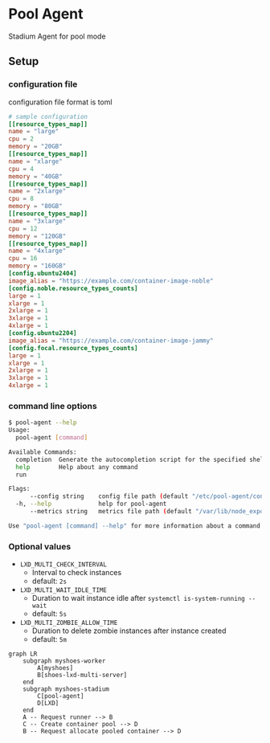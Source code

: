# Pool Agent

Stadium Agent for pool mode

## Setup

### configuration file

configuration file format is toml

```toml
# sample configuration
[[resource_types_map]]
name = "large"
cpu = 2
memory = "20GB"
[[resource_types_map]]
name = "xlarge"
cpu = 4
memory = "40GB"
[[resource_types_map]]
name = "2xlarge"
cpu = 8
memory = "80GB"
[[resource_types_map]]
name = "3xlarge"
cpu = 12
memory = "120GB"
[[resource_types_map]]
name = "4xlarge"
cpu = 16
memory = "160GB"
[config.ubuntu2404]
image_alias = "https://example.com/container-image-noble"
[config.noble.resource_types_counts]
large = 1
xlarge = 1
2xlarge = 1
3xlarge = 1
4xlarge = 1
[config.ubuntu2204]
image_alias = "https://example.com/container-image-jammy"
[config.focal.resource_types_counts]
large = 1
xlarge = 1
2xlarge = 1
3xlarge = 1
4xlarge = 1
```

### command line options

```bash
$ pool-agent --help
Usage:
  pool-agent [command]

Available Commands:
  completion  Generate the autocompletion script for the specified shell
  help        Help about any command
  run

Flags:
      --config string    config file path (default "/etc/pool-agent/config.toml")
  -h, --help             help for pool-agent
      --metrics string   metrics file path (default "/var/lib/node_exporter/textfile_collector/pool_agent.prom")

Use "pool-agent [command] --help" for more information about a command.
```

### Optional values

- `LXD_MULTI_CHECK_INTERVAL`
    - Interval to check instances
    - default: `2s`
- `LXD_MULTI_WAIT_IDLE_TIME`
    - Duration to wait instance idle after `systemctl is-system-running --wait`
    - default: `5s`
- `LXD_MULTI_ZOMBIE_ALLOW_TIME`
    - Duration to delete zombie instances after instance created
    - default: `5m`

```mermaid
graph LR
    subgraph myshoes-worker
        A[myshoes]
        B[shoes-lxd-multi-server]
    end
    subgraph myshoes-stadium
        C[pool-agent]
        D[LXD]
    end
    A -- Request runner --> B
    C -- Create container pool --> D
    B -- Request allocate pooled container --> D
```
